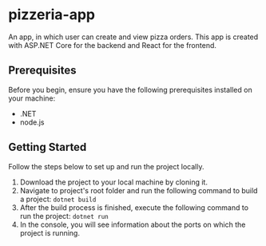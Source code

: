 # pizzeria-app
An app, in which user can create and view pizza orders. This app is created with ASP.NET Core for the backend and React for the frontend.

## Prerequisites

Before you begin, ensure you have the following prerequisites installed on your machine:

- .NET
- node.js


## Getting Started

Follow the steps below to set up and run the project locally.

1. Download the project to your local machine by cloning it.
4. Navigate to project's root folder and run the following command to build a project: `dotnet build`
5. After the build process is finished, execute the following command to run the project: `dotnet run`
6. In the console, you will see information about the ports on which the project is running. 
